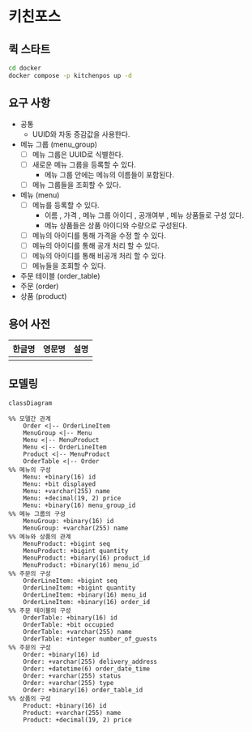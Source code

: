 # 키친포스

## 퀵 스타트

```sh
cd docker
docker compose -p kitchenpos up -d
```

## 요구 사항

- 공통
    - UUID와 자동 증감값을 사용한다.
- 메뉴 그룹 (menu_group)
    - [ ] 메뉴 그룹은 UUID로 식별한다.
    - [ ] 새로운 메뉴 그룹을 등록할 수 있다.
        - 메뉴 그룹 안에는 메뉴의 이름들이 포함된다.
    - [ ] 메뉴 그룹들을 조회할 수 있다.
- 메뉴 (menu)
    - [ ] 메뉴를 등록할 수 있다.
        - 이름 , 가격 , 메뉴 그룹 아이디 , 공개여부 , 메뉴 상품들로 구성 있다.
        - 메뉴 상품들은 상품 아이디와 수량으로 구성된다.
    - [ ] 메뉴의 아이디를 통해 가격을 수정 할 수 있다.
    - [ ] 메뉴의 아이디를 통해 공개 처리 할 수 있다.
    - [ ] 메뉴의 아이디를 통해 비공개 처리 할 수 있다.
    - [ ] 메뉴들을 조회할 수 있다.
- 주문 테이블 (order_table)
- 주문 (order)
- 상품 (product)

## 용어 사전

| 한글명 | 영문명 | 설명 |
|-----|-----|----|
|     |     |    |

## 모델링

```mermaid
classDiagram

%% 모델간 관계
    Order <|-- OrderLineItem
    MenuGroup <|-- Menu
    Menu <|-- MenuProduct
    Menu <|-- OrderLineItem
    Product <|-- MenuProduct
    OrderTable <|-- Order
%% 메뉴의 구성
    Menu: +binary(16) id
    Menu: +bit displayed
    Menu: +varchar(255) name
    Menu: +decimal(19, 2) price
    Menu: +binary(16) menu_group_id
%% 메뉴 그룹의 구성
    MenuGroup: +binary(16) id
    MenuGroup: +varchar(255) name
%% 메뉴와 상품의 관계
    MenuProduct: +bigint seq
    MenuProduct: +bigint quantity
    MenuProduct: +binary(16) product_id
    MenuProduct: +binary(16) menu_id
%% 주문의 구성
    OrderLineItem: +bigint seq
    OrderLineItem: +bigint quantity
    OrderLineItem: +binary(16) menu_id
    OrderLineItem: +binary(16) order_id
%% 주문 테이블의 구성
    OrderTable: +binary(16) id
    OrderTable: +bit occupied
    OrderTable: +varchar(255) name
    OrderTable: +integer number_of_guests
%% 주문의 구성
    Order: +binary(16) id
    Order: +varchar(255) delivery_address
    Order: +datetime(6) order_date_time
    Order: +varchar(255) status
    Order: +varchar(255) type
    Order: +binary(16) order_table_id
%% 상품의 구성
    Product: +binary(16) id
    Product: +varchar(255) name
    Product: +decimal(19, 2) price
```
